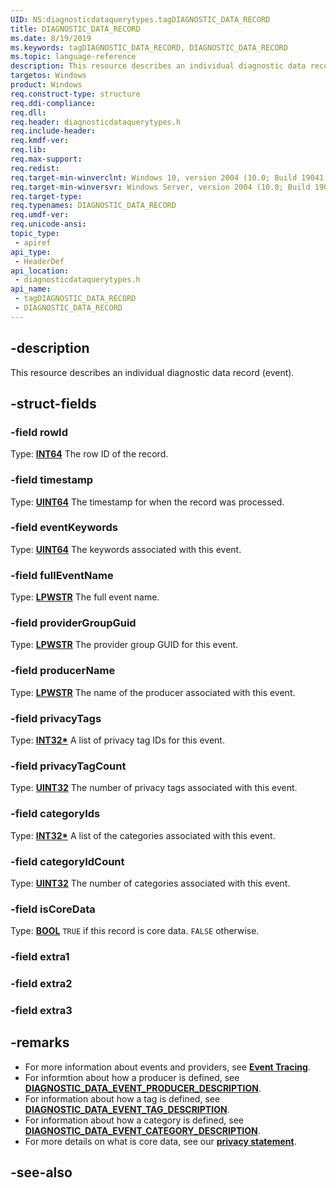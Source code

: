 ```yaml
---
UID: NS:diagnosticdataquerytypes.tagDIAGNOSTIC_DATA_RECORD
title: DIAGNOSTIC_DATA_RECORD
ms.date: 8/19/2019
ms.keywords: tagDIAGNOSTIC_DATA_RECORD, DIAGNOSTIC_DATA_RECORD
ms.topic: language-reference
description: This resource describes an individual diagnostic data record (event). 
targetos: Windows
product: Windows
req.construct-type: structure
req.ddi-compliance: 
req.dll: 
req.header: diagnosticdataquerytypes.h
req.include-header: 
req.kmdf-ver: 
req.lib: 
req.max-support: 
req.redist: 
req.target-min-winverclnt: Windows 10, version 2004 (10.0; Build 19041)
req.target-min-winversvr: Windows Server, version 2004 (10.0; Build 19041)
req.target-type: 
req.typenames: DIAGNOSTIC_DATA_RECORD
req.umdf-ver: 
req.unicode-ansi: 
topic_type:
 - apiref
api_type:
 - HeaderDef
api_location:
 - diagnosticdataquerytypes.h
api_name:
 - tagDIAGNOSTIC_DATA_RECORD
 - DIAGNOSTIC_DATA_RECORD
---
```


## -description
This resource describes an individual diagnostic data record (event). 

## -struct-fields

### -field rowId
Type: **[INT64](/windows/desktop/com/structure-of-com-error-codes)**
The row ID of the record.

### -field timestamp
Type: **[UINT64](/windows/desktop/com/structure-of-com-error-codes)**
The timestamp for when the record was processed. 

### -field eventKeywords
Type: **[UINT64](/windows/desktop/com/structure-of-com-error-codes)**
The keywords associated with this event.

### -field fullEventName
Type: **[LPWSTR](/windows/desktop/com/structure-of-com-error-codes)**
The full event name. 

### -field providerGroupGuid
Type: **[LPWSTR](/windows/desktop/com/structure-of-com-error-codes)**
The provider group GUID for this event. 

### -field producerName
Type: **[LPWSTR](/windows/desktop/com/structure-of-com-error-codes)**
The name of the producer associated with this event.

### -field privacyTags
Type: **[INT32\*](/windows/desktop/com/structure-of-com-error-codes)**
A list of privacy tag IDs for this event. 

### -field privacyTagCount
Type: **[UINT32](/windows/desktop/com/structure-of-com-error-codes)**
The number of privacy tags associated with this event. 

### -field categoryIds
Type: **[INT32\*](/windows/desktop/com/structure-of-com-error-codes)**
A list of the categories associated with this event. 

### -field categoryIdCount
Type: **[UINT32](/windows/desktop/com/structure-of-com-error-codes)**
The number of categories associated with this event. 

### -field isCoreData
Type: **[BOOL](/windows/desktop/winprog/windows-data-types)**
`TRUE` if this record is core data. `FALSE` otherwise.

### -field extra1

### -field extra2

### -field extra3

## -remarks
- For more information about events and providers, see [**Event Tracing**](/windows/win32/etw/event-tracing-portal). 
- For informtion about how a producer is defined, see [**DIAGNOSTIC_DATA_EVENT_PRODUCER_DESCRIPTION**](/windows/win32/api/diagnosticdataquerytypes/ns-diagnosticdataquerytypes-diagnostic_data_event_producer_description).
- For information about how a tag is defined, see [**DIAGNOSTIC_DATA_EVENT_TAG_DESCRIPTION**](/windows/win32/api/diagnosticdataquerytypes/ns-diagnosticdataquerytypes-diagnostic_data_event_tag_description).
- For information about how a category is defined, see [**DIAGNOSTIC_DATA_EVENT_CATEGORY_DESCRIPTION**](/windows/win32/api/diagnosticdataquerytypes/ns-diagnosticdataquerytypes-diagnostic_data_event_category_description).
- For more details on what is core data, see our [**privacy statement**]("/windows/privacy/windows-diagnostic-data").

## -see-also

